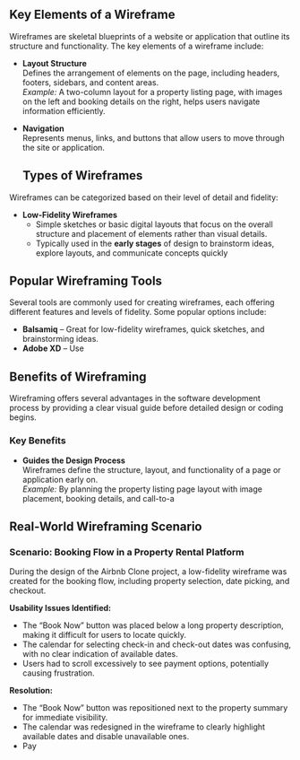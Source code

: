 ## Key Elements of a Wireframe

Wireframes are skeletal blueprints of a website or application that outline its structure and functionality. The key elements of a wireframe include:

- **Layout Structure**  
  Defines the arrangement of elements on the page, including headers, footers, sidebars, and content areas.  
  *Example:* A two-column layout for a property listing page, with images on the left and booking details on the right, helps users navigate information efficiently.

- **Navigation**  
  Represents menus, links, and buttons that allow users to move through the site or application.
  ## Types of Wireframes

Wireframes can be categorized based on their level of detail and fidelity:

- **Low-Fidelity Wireframes**  
  - Simple sketches or basic digital layouts that focus on the overall structure and placement of elements rather than visual details.  
  - Typically used in the **early stages** of design to brainstorm ideas, explore layouts, and communicate concepts quickly

## Popular Wireframing Tools

Several tools are commonly used for creating wireframes, each offering different features and levels of fidelity. Some popular options include:  

- **Balsamiq** – Great for low-fidelity wireframes, quick sketches, and brainstorming ideas.  
- **Adobe XD** – Use
## Benefits of Wireframing

Wireframing offers several advantages in the software development process by providing a clear visual guide before detailed design or coding begins.  

### Key Benefits

- **Guides the Design Process**  
  Wireframes define the structure, layout, and functionality of a page or application early on.  
  *Example:* By planning the property listing page layout with image placement, booking details, and call-to-a
## Real-World Wireframing Scenario

### Scenario: Booking Flow in a Property Rental Platform

During the design of the Airbnb Clone project, a low-fidelity wireframe was created for the booking flow, including property selection, date picking, and checkout.  

**Usability Issues Identified:**  
- The “Book Now” button was placed below a long property description, making it difficult for users to locate quickly.  
- The calendar for selecting check-in and check-out dates was confusing, with no clear indication of available dates.  
- Users had to scroll excessively to see payment options, potentially causing frustration.

**Resolution:**  
- The “Book Now” button was repositioned next to the property summary for immediate visibility.  
- The calendar was redesigned in the wireframe to clearly highlight available dates and disable unavailable ones.  
- Pay

